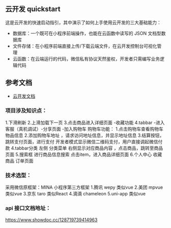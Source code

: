 ## 云开发 quickstart

这是云开发的快速启动指引，其中演示了如何上手使用云开发的三大基础能力：

- 数据库：一个既可在小程序前端操作，也能在云函数中读写的 JSON 文档型数据库
- 文件存储：在小程序前端直接上传/下载云端文件，在云开发控制台可视化管理
- 云函数：在云端运行的代码，微信私有协议天然鉴权，开发者只需编写业务逻辑代码

## 参考文档

- [云开发文档](https://developers.weixin.qq.com/miniprogram/dev/wxcloud/basis/getting-started.html)

### 项目涉及知识点：

1.下滑刷新
2.上滑加载下一页
3.点击商品进入详细页面 -收藏功能
4.tabbar 
-进入客服（真机调试）-分享页面 -加入购物车 
购物车功能：
1.点击购物车查看购物车物品信息
2.添加购物车地址 ，请求访问地址信息，并显示地址信息
3.结算按钮，跳转支付页面，进行支付
         开发者模式显示微信二维码支付，用户直接调起微信付款
4.tabbar分类 
  左侧  分类菜单 右侧显示对应商品内容 ，点击商品，跳转至商品页面
5.搜索框 进行商品信息搜索 点击item，进入商品详细页面
6.个人中心  收藏商品  订单页面

### 技术选型：

采用微信原框架：MINA
小程序第三方框架
1.腾讯 wepy 类似vue  2.美团 mpvue  类似vue 3.京东 taro 类似React
4.滴滴 chameleon
5.uni-app 类似vue

### api 接口文档地址：
https://www.showdoc.cc/128719739414963
